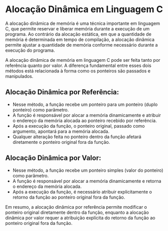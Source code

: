 # Alocação Dinâmica em Linguagem C

   A alocação dinâmica de memória é uma técnica importante em linguagem C, que permite reservar e liberar memória durante a execução de um programa. Ao contrário da alocação estática, em que a quantidade de memória é determinada em tempo de compilação, a alocação dinâmica permite ajustar a quantidade de memória conforme necessário durante a execução do programa.

   A alocação dinâmica de memória em linguagem C pode ser feita tanto por referência quanto por valor. A diferença fundamental entre esses dois métodos está relacionada à forma como os ponteiros são passados e manipulados.


## Alocação Dinâmica por Referência:

   - Nesse método, a função recebe um ponteiro para um ponteiro (duplo ponteiro) como parâmetro.
   - A função é responsável por alocar a memória dinamicamente e atribuir o endereço da memória alocada ao ponteiro recebido por referência.
   - Após a execução da função, o ponteiro original, passado como argumento, apontará para a memória alocada.
   - Qualquer alteração feita no ponteiro dentro da função afetará diretamente o ponteiro original fora da função.


## Alocação Dinâmica por Valor:

   - Nesse método, a função recebe um ponteiro simples (valor do ponteiro) como parâmetro.
   - A função é responsável por alocar a memória dinamicamente e retorna o endereço da memória alocada.
   - Após a execução da função, é necessário atribuir explicitamente o retorno da função ao ponteiro original fora da função.
  
 
Em resumo, a alocação dinâmica por referência permite modificar o ponteiro original diretamente dentro da função, enquanto a alocação dinâmica por valor requer a atribuição explícita do retorno da função ao ponteiro original fora da função.
   
